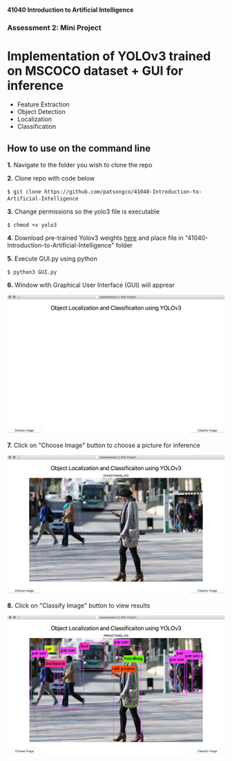 #### 41040 Introduction to Artificial Intelligence
### Assessment 2: Mini Project
# Implementation of YOLOv3 trained on MSCOCO dataset + GUI for inference
- Feature Extraction
- Object Detection
- Localization
- Classification

## How to use on the command line
**1.** Navigate to the folder you wish to clone the repo

**2.** Clone repo with code below
```
$ git clone https://github.com/patsongco/41040-Introduction-to-Artificial-Intelligence
```
**3.** Change permissions so the yolo3 file is executable
```
$ chmod +x yolo3
```
**4.** Download pre-trained Yolov3 weights [here](https://pjreddie.com/media/files/yolov3.weights) and place file in "41040-Introduction-to-Artificial-Intelligence" folder

**5.** Execute GUI.py using python
```
$ python3 GUI.py
```
**6.** Window with Graphical User Interface (GUI) will apprear

![Image of GUI1](/GUI_1.png)

**7.** Click on "Choose Image" button to choose a picture for inference

![Image of GUI2](/GUI_2.png)

**8.** Click on "Classify Image" button to view results

![Image of GUI3](/GUI_3.png)

